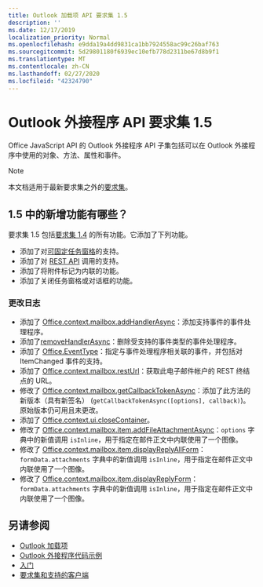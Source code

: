 ```yaml
---
title: Outlook 加载项 API 要求集 1.5
description: ''
ms.date: 12/17/2019
localization_priority: Normal
ms.openlocfilehash: e9dda19a4dd9831ca1bb7924558ac99c26baf763
ms.sourcegitcommit: 5d29801180f6939ec10efb778d2311be67d8b9f1
ms.translationtype: MT
ms.contentlocale: zh-CN
ms.lasthandoff: 02/27/2020
ms.locfileid: "42324790"
---
```

# <a name="outlook-add-in-api-requirement-set-15"></a>Outlook 外接程序 API 要求集 1.5

Office JavaScript API 的 Outlook 外接程序 API 子集包括可以在 Outlook 外接程序中使用的对象、方法、属性和事件。

> [!NOTE]
> 本文档适用于最新要求集之外的[要求集](/office/dev/add-ins/reference/requirement-sets/outlook-api-requirement-sets)。

## <a name="whats-new-in-15"></a>1.5 中的新增功能有哪些？

要求集 1.5 包括[要求集 1.4](../requirement-set-1.4/outlook-requirement-set-1.4.md) 的所有功能。它添加了下列功能。

- 添加了对[可固定任务窗格](../../../outlook/pinnable-taskpane.md)的支持。
- 添加了对 [REST API](../../../outlook/use-rest-api.md) 调用的支持。
- 添加了将附件标记为内联的功能。
- 添加了关闭任务窗格或对话框的功能。

### <a name="change-log"></a>更改日志

- 添加了 [Office.context.mailbox.addHandlerAsync](office.context.mailbox.md#methods)：添加支持事件的事件处理程序。
- 添加了[removeHandlerAsync](office.context.mailbox.md#methods)：删除受支持的事件类型的事件处理程序。
- 添加了 [Office.EventType](office.md#eventtype-string)：指定与事件处理程序相关联的事件，并包括对 ItemChanged 事件的支持。
- 添加了 [Office.context.mailbox.restUrl](office.context.mailbox.md#properties)：获取此电子邮件帐户的 REST 终结点的 URL。
- 修改了 [Office.context.mailbox.getCallbackTokenAsync](office.context.mailbox.md#methods)：添加了此方法的新版本（具有新签名） (`getCallbackTokenAsync([options], callback)`)。原始版本仍可用且未更改。
- 添加了 [Office.context.ui.closeContainer](/javascript/api/office/office.ui#closecontainer--)。
- 修改了 [Office.context.mailbox.item.addFileAttachmentAsync](office.context.mailbox.item.md#methods)：`options` 字典中的新值调用 `isInline`，用于指定在邮件正文中内联使用了一个图像。
- 修改了 [Office.context.mailbox.item.displayReplyAllForm](office.context.mailbox.item.md#methods)：`formData.attachments` 字典中的新值调用 `isInline`，用于指定在邮件正文中内联使用了一个图像。
- 修改了 [Office.context.mailbox.item.displayReplyForm](office.context.mailbox.item.md#methods)：`formData.attachments` 字典中的新值调用 `isInline`，用于指定在邮件正文中内联使用了一个图像。

## <a name="see-also"></a>另请参阅

- [Outlook 加载项](../../../outlook/outlook-add-ins-overview.md)
- [Outlook 外接程序代码示例](https://developer.microsoft.com/outlook/gallery/?filterBy=Outlook,Samples,Add-ins)
- [入门](../../../quickstarts/outlook-quickstart.md)
- [要求集和支持的客户端](../../requirement-sets/outlook-api-requirement-sets.md)
